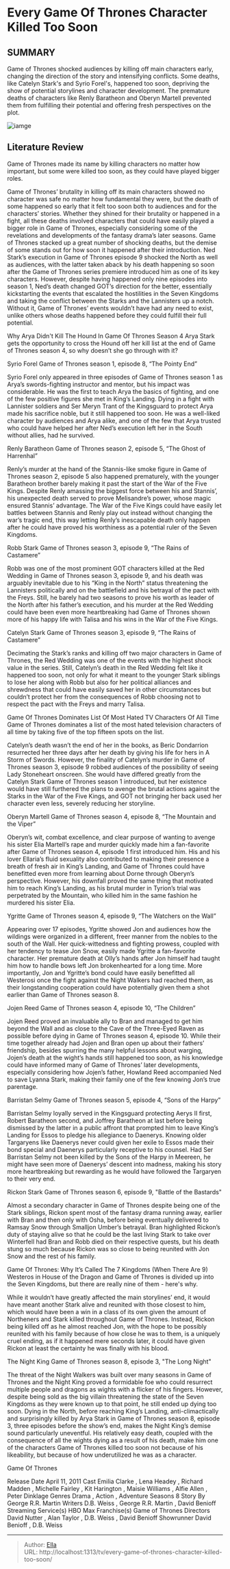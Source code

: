# Every Game Of Thrones Character Killed Too Soon


## SUMMARY 


 Game of Thrones shocked audiences by killing off main characters early, changing the direction of the story and intensifying conflicts. 
 Some deaths, like Catelyn Stark&#39;s and Syrio Forel&#39;s, happened too soon, depriving the show of potential storylines and character development. 
 The premature deaths of characters like Renly Baratheon and Oberyn Martell prevented them from fulfilling their potential and offering fresh perspectives on the plot. 

![iamge](https://static1.srcdn.com/wordpress/wp-content/uploads/2024/01/sean-bean-as-ned-stark-richard-madden-as-robb-stark-and-michelle-fairley-as-catelyn-stark-in-game-of-thrones-seasons-1-and-3.jpg)

## Literature Review
Game of Thrones made its name by killing characters no matter how important, but some were killed too soon, as they could have played bigger roles.




Game of Thrones’ brutality in killing off its main characters showed no character was safe no matter how fundamental they were, but the death of some happened so early that it felt too soon both to audiences and for the characters’ stories. Whether they shined for their brutality or happened in a fight, all these deaths involved characters that could have easily played a bigger role in Game of Thrones, especially considering some of the revelations and developments of the fantasy drama’s later seasons. Game of Thrones stacked up a great number of shocking deaths, but the demise of some stands out for how soon it happened after their introduction.
Ned Stark’s execution in Game of Thrones episode 9 shocked the North as well as audiences, with the latter taken aback by his death happening so soon after the Game of Thrones series premiere introduced him as one of its key characters. However, despite having happened only nine episodes into season 1, Ned’s death changed GOT’s direction for the better, essentially kickstarting the events that escalated the hostilities in the Seven Kingdoms and taking the conflict between the Starks and the Lannisters up a notch. Without it, Game of Thrones’ events wouldn’t have had any need to exist, unlike others whose deaths happened before they could fulfill their full potential.
            
 
 Why Arya Didn&#39;t Kill The Hound In Game Of Thrones Season 4 
Arya Stark gets the opportunity to cross the Hound off her kill list at the end of Game of Thrones season 4, so why doesn’t she go through with it?













 








 Syrio Forel 
Game of Thrones season 1, episode 8, “The Pointy End”
        

Syrio Forel only appeared in three episodes of Game of Thrones season 1 as Arya’s swords-fighting instructor and mentor, but his impact was considerable. He was the first to teach Arya the basics of fighting, and one of the few positive figures she met in King’s Landing. Dying in a fight with Lannister soldiers and Ser Meryn Trant of the Kingsguard to protect Arya made his sacrifice noble, but it still happened too soon. He was a well-liked character by audiences and Arya alike, and one of the few that Arya trusted who could have helped her after Ned’s execution left her in the South without allies, had he survived.





 Renly Baratheon 
Game of Thrones season 2, episode 5, “The Ghost of Harrenhal”
        

Renly’s murder at the hand of the Stannis-like smoke figure in Game of Thrones season 2, episode 5 also happened prematurely, with the younger Baratheon brother barely making it past the start of the War of the Five Kings. Despite Renly amassing the biggest force between his and Stannis’, his unexpected death served to prove Melisandre’s power, whose magic ensured Stannis’ advantage. The War of the Five Kings could have easily let battles between Stannis and Renly play out instead without changing the war’s tragic end, this way letting Renly’s inescapable death only happen after he could have proved his worthiness as a potential ruler of the Seven Kingdoms.





 Robb Stark 
Game of Thrones season 3, episode 9, “The Rains of Castamere”


 







Robb was one of the most prominent GOT characters killed at the Red Wedding in Game of Thrones season 3, episode 9, and his death was arguably inevitable due to his “King in the North” status threatening the Lannisters politically and on the battlefield and his betrayal of the pact with the Freys. Still, he barely had two seasons to prove his worth as leader of the North after his father’s execution, and his murder at the Red Wedding could have been even more heartbreaking had Game of Thrones shown more of his happy life with Talisa and his wins in the War of the Five Kings.





 Catelyn Stark 
Game of Thrones season 3, episode 9, “The Rains of Castamere”
        

Decimating the Stark’s ranks and killing off two major characters in Game of Thrones, the Red Wedding was one of the events with the highest shock value in the series. Still, Catelyn’s death in the Red Wedding felt like it happened too soon, not only for what it meant to the younger Stark siblings to lose her along with Robb but also for her political alliances and shrewdness that could have easily saved her in other circumstances but couldn’t protect her from the consequences of Robb choosing not to respect the pact with the Freys and marry Talisa.
            
 
 Game Of Thrones Dominates List Of Most Hated TV Characters Of All Time 
Game of Thrones dominates a list of the most hated television characters of all time by taking five of the top fifteen spots on the list.




Catelyn’s death wasn’t the end of her in the books, as Beric Dondarrion resurrected her three days after her death by giving his life for hers in A Storm of Swords. However, the finality of Catelyn’s murder in Game of Thrones season 3, episode 9 robbed audiences of the possibility of seeing Lady Stoneheart onscreen. She would have differed greatly from the Catelyn Stark Game of Thrones season 1 introduced, but her existence would have still furthered the plans to avenge the brutal actions against the Starks in the War of the Five Kings, and GOT not bringing her back used her character even less, severely reducing her storyline.





 Oberyn Martell 
Game of Thrones season 4, episode 8, “The Mountain and the Viper”
        

Oberyn’s wit, combat excellence, and clear purpose of wanting to avenge his sister Elia Martell’s rape and murder quickly made him a fan-favorite after Game of Thrones season 4, episode 1 first introduced him. His and his lover Ellaria’s fluid sexuality also contributed to making their presence a breath of fresh air in King’s Landing, and Game of Thrones could have benefitted even more from learning about Dorne through Oberyn’s perspective. However, his downfall proved the same thing that motivated him to reach King’s Landing, as his brutal murder in Tyrion’s trial was perpetrated by the Mountain, who killed him in the same fashion he murdered his sister Elia.





 Ygritte 
Game of Thrones season 4, episode 9, “The Watchers on the Wall”


 







Appearing over 17 episodes, Ygritte showed Jon and audiences how the wildings were organized in a different, freer manner from the nobles to the south of the Wall. Her quick-wittedness and fighting prowess, coupled with her tendency to tease Jon Snow, easily made Ygritte a fan-favorite character. Her premature death at Olly’s hands after Jon himself had taught him how to handle bows left Jon brokenhearted for a long time. More importantly, Jon and Ygritte’s bond could have easily benefitted all Westerosi once the fight against the Night Walkers had reached them, as their longstanding cooperation could have potentially given them a shot earlier than Game of Thrones season 8.





 Jojen Reed 
Game of Thrones season 4, episode 10, “The Children”
        

Jojen Reed proved an invaluable ally to Bran and managed to get him beyond the Wall and as close to the Cave of the Three-Eyed Raven as possible before dying in Game of Thrones season 4, episode 10. While their time together already had Jojen and Bran open up about their fathers’ friendship, besides spurring the many helpful lessons about warging, Jojen’s death at the wight’s hands still happened too soon, as his knowledge could have informed many of Game of Thrones’ later developments, especially considering how Jojen’s father, Howland Reed accompanied Ned to save Lyanna Stark, making their family one of the few knowing Jon’s true parentage.





 Barristan Selmy 
Game of Thrones season 5, episode 4, “Sons of the Harpy”
        

Barristan Selmy loyally served in the Kingsguard protecting Aerys II first, Robert Baratheon second, and Joffrey Baratheon at last before being dismissed by the latter in a public affront that prompted him to leave King’s Landing for Essos to pledge his allegiance to Daenerys. Knowing older Targaryens like Daenerys never could given her exile to Essos made their bond special and Daenerys particularly receptive to his counsel. Had Ser Barristan Selmy not been killed by the Sons of the Harpy in Meereen, he might have seen more of Daenerys’ descent into madness, making his story more heartbreaking but rewarding as he would have followed the Targaryen to their very end.





 Rickon Stark 
Game of Thrones season 6, episode 9, &#34;Battle of the Bastards&#34;
        

Almost a secondary character in Game of Thrones despite being one of the Stark siblings, Rickon spent most of the fantasy drama running away, earlier with Bran and then only with Osha, before being eventually delivered to Ramsay Snow through Smalljon Umber’s betrayal. Bran highlighted Rickon’s duty of staying alive so that he could be the last living Stark to take over Winterfell had Bran and Robb died on their respective quests, but his death stung so much because Rickon was so close to being reunited with Jon Snow and the rest of his family.
            
 
 Game Of Thrones: Why It’s Called The 7 Kingdoms (When There Are 9) 
Westeros in House of the Dragon and Game of Thrones is divided up into the Seven Kingdoms, but there are really nine of them - here&#39;s why. 




While it wouldn’t have greatly affected the main storylines’ end, it would have meant another Stark alive and reunited with those closest to him, which would have been a win in a class of its own given the amount of Northeners and Stark killed throughout Game of Thrones. Instead, Rickon being killed off as he almost reached Jon, with the hope to be possibly reunited with his family because of how close he was to them, is a uniquely cruel ending, as if it happened mere seconds later, it could have given Rickon at least the certainty he was finally with his blood.





 The Night King 
Game of Thrones season 8, episode 3, &#34;The Long Night&#34;


 







The threat of the Night Walkers was built over many seasons in Game of Thrones and the Night King proved a formidable foe who could resurrect multiple people and dragons as wights with a flicker of his fingers. However, despite being sold as the big villain threatening the state of the Seven Kingdoms as they were known up to that point, he still ended up dying too soon.
Dying in the North, before reaching King’s Landing, anti-climactically and surprisingly killed by Arya Stark in Game of Thrones season 8, episode 3, three episodes before the show’s end, makes the Night King’s demise sound particularly uneventful. His relatively easy death, coupled with the consequence of all the wights dying as a result of his death, make him one of the characters Game of Thrones killed too soon not because of his likeability, but because of how underutilized he was as a character.
        


 Game Of Thrones 

 Release Date   April 11, 2011    Cast   Emilia Clarke , Lena Headey , Richard Madden , Michelle Fairley , Kit Harington , Maisie Williams , Alfie Allen , Peter Dinklage    Genres   Drama , Action , Adventure    Seasons   8    Story By   George R.R. Martin    Writers   D.B. Weiss , George R.R. Martin , David Benioff    Streaming Service(s)   HBO Max    Franchise(s)   Game of Thrones    Directors   David Nutter , Alan Taylor , D.B. Weiss , David Benioff    Showrunner   David Benioff , D.B. Weiss    





---

> Author: [Ella](https://instagram.hk.cn/)  
> URL: http://localhost:1313/tv/every-game-of-thrones-character-killed-too-soon/  

